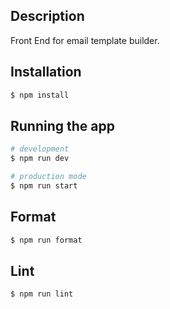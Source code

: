 ## Description
Front End for email template builder.

## Installation

```bash
$ npm install
```

## Running the app

```bash
# development
$ npm run dev

# production mode
$ npm run start
```

## Format

```bash
$ npm run format
```

## Lint

```bash
$ npm run lint
```
